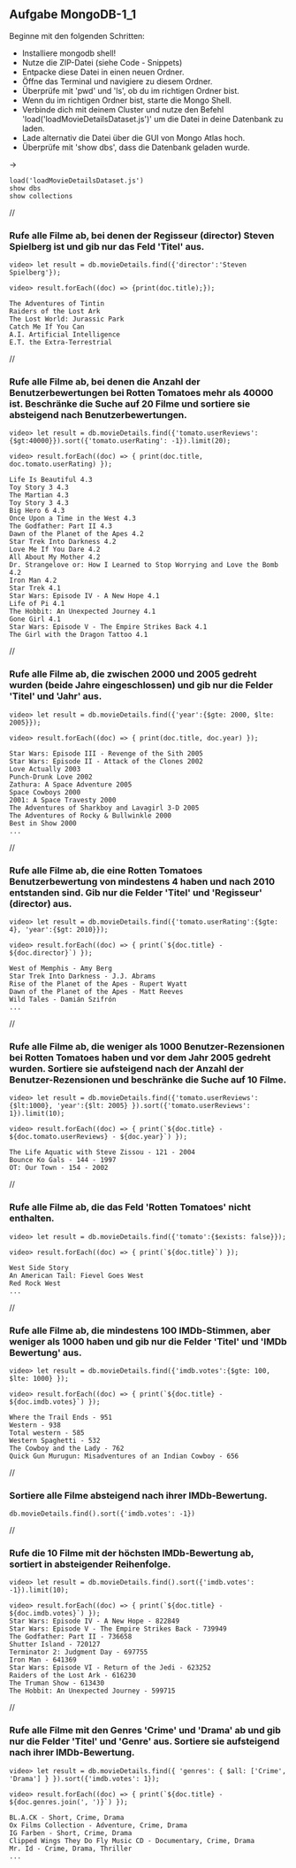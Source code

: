 ## Aufgabe MongoDB-1_1

Beginne mit den folgenden Schritten:

- Installiere mongodb shell!
- Nutze die ZIP-Datei (siehe Code - Snippets)
- Entpacke diese Datei in einen neuen Ordner.
- Öffne das Terminal und navigiere zu diesem Ordner.
- Überprüfe mit 'pwd' und 'ls', ob du im richtigen Ordner bist.
- Wenn du im richtigen Ordner bist, starte die Mongo Shell.
- Verbinde dich mit deinem Cluster und nutze den Befehl 'load('loadMovieDetailsDataset.js')' um die Datei in deine Datenbank zu laden.
- Lade alternativ die Datei über die GUI von Mongo Atlas hoch.
- Überprüfe mit 'show dbs', dass die Datenbank geladen wurde.

->

```
load('loadMovieDetailsDataset.js')
show dbs
show collections

```

//

### Rufe alle Filme ab, bei denen der Regisseur (director) Steven Spielberg ist und gib nur das Feld 'Titel' aus.

```
video> let result = db.movieDetails.find({'director':'Steven Spielberg'});

video> result.forEach((doc) => {print(doc.title);});

The Adventures of Tintin
Raiders of the Lost Ark
The Lost World: Jurassic Park
Catch Me If You Can
A.I. Artificial Intelligence
E.T. the Extra-Terrestrial
```

//

### Rufe alle Filme ab, bei denen die Anzahl der Benutzerbewertungen bei Rotten Tomatoes mehr als 40000 ist. Beschränke die Suche auf 20 Filme und sortiere sie absteigend nach Benutzerbewertungen.

```
video> let result = db.movieDetails.find({'tomato.userReviews':{$gt:40000}}).sort({'tomato.userRating': -1}).limit(20);

video> result.forEach((doc) => { print(doc.title, doc.tomato.userRating) });

Life Is Beautiful 4.3
Toy Story 3 4.3
The Martian 4.3
Toy Story 3 4.3
Big Hero 6 4.3
Once Upon a Time in the West 4.3
The Godfather: Part II 4.3
Dawn of the Planet of the Apes 4.2
Star Trek Into Darkness 4.2
Love Me If You Dare 4.2
All About My Mother 4.2
Dr. Strangelove or: How I Learned to Stop Worrying and Love the Bomb 4.2
Iron Man 4.2
Star Trek 4.1
Star Wars: Episode IV - A New Hope 4.1
Life of Pi 4.1
The Hobbit: An Unexpected Journey 4.1
Gone Girl 4.1
Star Wars: Episode V - The Empire Strikes Back 4.1
The Girl with the Dragon Tattoo 4.1
```

//

### Rufe alle Filme ab, die zwischen 2000 und 2005 gedreht wurden (beide Jahre eingeschlossen) und gib nur die Felder 'Titel' und 'Jahr' aus.

```
video> let result = db.movieDetails.find({'year':{$gte: 2000, $lte: 2005}});

video> result.forEach((doc) => { print(doc.title, doc.year) });

Star Wars: Episode III - Revenge of the Sith 2005
Star Wars: Episode II - Attack of the Clones 2002
Love Actually 2003
Punch-Drunk Love 2002
Zathura: A Space Adventure 2005
Space Cowboys 2000
2001: A Space Travesty 2000
The Adventures of Sharkboy and Lavagirl 3-D 2005
The Adventures of Rocky & Bullwinkle 2000
Best in Show 2000
...
```

//

### Rufe alle Filme ab, die eine Rotten Tomatoes Benutzerbewertung von mindestens 4 haben und nach 2010 entstanden sind. Gib nur die Felder 'Titel' und 'Regisseur' (director) aus.

```
video> let result = db.movieDetails.find({'tomato.userRating':{$gte: 4}, 'year':{$gt: 2010}});

video> result.forEach((doc) => { print(`${doc.title} - ${doc.director}`) });

West of Memphis - Amy Berg
Star Trek Into Darkness - J.J. Abrams
Rise of the Planet of the Apes - Rupert Wyatt
Dawn of the Planet of the Apes - Matt Reeves
Wild Tales - Damián Szifrón
...
```

//

### Rufe alle Filme ab, die weniger als 1000 Benutzer-Rezensionen bei Rotten Tomatoes haben und vor dem Jahr 2005 gedreht wurden. Sortiere sie aufsteigend nach der Anzahl der Benutzer-Rezensionen und beschränke die Suche auf 10 Filme.

```
video> let result = db.movieDetails.find({'tomato.userReviews':{$lt:1000}, 'year':{$lt: 2005} }).sort({'tomato.userReviews': 1}).limit(10);

video> result.forEach((doc) => { print(`${doc.title} - ${doc.tomato.userReviews} - ${doc.year}`) });

The Life Aquatic with Steve Zissou - 121 - 2004
Bounce Ko Gals - 144 - 1997
OT: Our Town - 154 - 2002
```

//

### Rufe alle Filme ab, die das Feld 'Rotten Tomatoes' nicht enthalten.

```
video> let result = db.movieDetails.find({'tomato':{$exists: false}});

video> result.forEach((doc) => { print(`${doc.title}`) });

West Side Story
An American Tail: Fievel Goes West
Red Rock West
...
```

//

### Rufe alle Filme ab, die mindestens 100 IMDb-Stimmen, aber weniger als 1000 haben und gib nur die Felder 'Titel' und 'IMDb Bewertung' aus.

```
video> let result = db.movieDetails.find({'imdb.votes':{$gte: 100, $lte: 1000} });

video> result.forEach((doc) => { print(`${doc.title} - ${doc.imdb.votes}`) });

Where the Trail Ends - 951
Western - 938
Total western - 585
Western Spaghetti - 532
The Cowboy and the Lady - 762
Quick Gun Murugun: Misadventures of an Indian Cowboy - 656
```

//

### Sortiere alle Filme absteigend nach ihrer IMDb-Bewertung.

```
db.movieDetails.find().sort({'imdb.votes': -1})
```

//

### Rufe die 10 Filme mit der höchsten IMDb-Bewertung ab, sortiert in absteigender Reihenfolge.

```
video> let result = db.movieDetails.find().sort({'imdb.votes': -1}).limit(10);

video> result.forEach((doc) => { print(`${doc.title} - ${doc.imdb.votes}`) });
Star Wars: Episode IV - A New Hope - 822849
Star Wars: Episode V - The Empire Strikes Back - 739949
The Godfather: Part II - 736658
Shutter Island - 720127
Terminator 2: Judgment Day - 697755
Iron Man - 641369
Star Wars: Episode VI - Return of the Jedi - 623252
Raiders of the Lost Ark - 616230
The Truman Show - 613430
The Hobbit: An Unexpected Journey - 599715
```

//

### Rufe alle Filme mit den Genres 'Crime' und 'Drama' ab und gib nur die Felder 'Titel' und 'Genre' aus. Sortiere sie aufsteigend nach ihrer IMDb-Bewertung.

```
video> let result = db.movieDetails.find({ 'genres': { $all: ['Crime', 'Drama'] } }).sort({'imdb.votes': 1});

video> result.forEach((doc) => { print(`${doc.title} - ${doc.genres.join(', ')}`) });

BL.A.CK - Short, Crime, Drama
Ox Films Collection - Adventure, Crime, Drama
IG Farben - Short, Crime, Drama
Clipped Wings They Do Fly Music CD - Documentary, Crime, Drama
Mr. Id - Crime, Drama, Thriller
...


```
